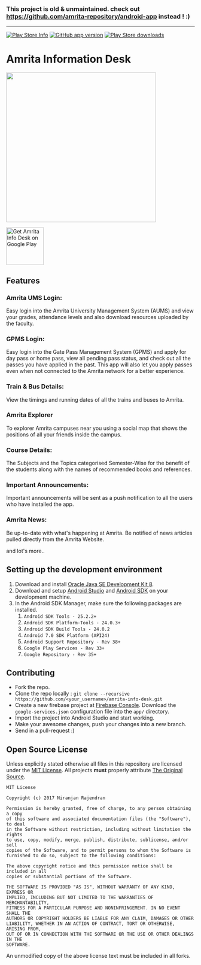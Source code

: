 ### This project is old & unmaintained. check out https://github.com/amrita-repository/android-app instead ! :)

---

[![Play Store Info](https://img.shields.io/badge/Play_Store-v2.1.10-36B0C1.svg?style=flat-square&v=2.1.8)](https://play.google.com/store/apps/details?id=com.njlabs.amrita.aid) [![GitHub app version](https://img.shields.io/badge/GitHub-v2.1.10-yellow.svg?style=flat-square&v=2.1.8)](https://github.com/niranjan94/amrita-info-desk) [![Play Store downloads](https://img.shields.io/badge/downloads-6.6k%20total-E04253.svg?style=flat-square)](https://play.google.com/store/apps/details?id=com.njlabs.amrita.aid)

# Amrita Information Desk
<img src="https://github.com/niranjan94/amrita-info-desk/blob/static-files/banner.jpg?raw=true" width="400"/>

[<img src="https://play.google.com/intl/en_us/badges/images/apps/en-play-badge-border.png" width="100" alt="Get Amrita Info Desk on Google Play" />](https://play.google.com/store/apps/details?id=com.njlabs.amrita.aid "Get Amrita Info Desk on Google Play")

## Features

### Amrita UMS Login:
Easy login into the Amrita University Management System (AUMS) and view your grades, attendance levels and also download resources uploaded by the faculty. 

### GPMS Login:
Easy login into the Gate Pass Management System (GPMS) and apply for day pass or home pass, view all pending pass status, and check out all the passes you have applied in the past. This app will also let you apply passes even when not connected to the Amrita network for a better experience. 

### Train & Bus Details:
View the timings and running dates of all the trains and buses to Amrita.

### Amrita Explorer
To explorer Amrita campuses near you using a social map that shows the positions of all your friends inside the campus.

### Course Details:
The Subjects and the Topics categorised Semester-Wise for the benefit of the students along with the names of recommended books and references.

### Important Announcements:
Important announcements will be sent as a push notification to all the users who have installed the app. 

### Amrita News:
Be up-to-date with what's happening at Amrita. Be notified of news articles pulled directly from the Amrita Website.

and lot's more..

## Setting up the development environment

1. Download and install [Oracle Java SE Development Kit 8](http://www.oracle.com/technetwork/java/javase/downloads/jdk8-downloads-2133151.html).
2. Download and setup [Android Studio](https://developer.android.com/studio/index.html) and [Android SDK](https://developer.android.com/studio/index.html#downloads) on your development machine. 
3. In the Android SDK Manager, make sure the following packages are installed.
    1. `Android SDK Tools - 25.2.2+`
    2. `Android SDK Platform-Tools - 24.0.3+`
    3. `Android SDK Build Tools - 24.0.2`
    4. `Android 7.0 SDK Platform (API24)`
    5. `Android Support Repository - Rev 38+`
    6. `Google Play Services - Rev 33+`
    7. `Google Repository - Rev 35+`

## Contributing

* Fork the repo.
* Clone the repo locally :  `git clone --recursive https://github.com/<your_username>/amrita-info-desk.git`
* Create a new firebase project at [Firebase Console](https://console.firebase.google.com/). Download the `google-services.json` configuration file into the `app/` directory.
* Import the project into Android Studio and start working.
* Make your awesome changes, push your changes into a new branch.
* Send in a pull-request :)

## Open Source License

Unless explicitly stated otherwise all files in this repository are licensed under the [MIT License](https://opensource.org/licenses/MIT). All projects **must** properly attribute [The Original Source](https://github.com/niranjan94/amrita-info-desk).
        
    MIT License
    
    Copyright (c) 2017 Niranjan Rajendran
    
    Permission is hereby granted, free of charge, to any person obtaining a copy
    of this software and associated documentation files (the "Software"), to deal
    in the Software without restriction, including without limitation the rights
    to use, copy, modify, merge, publish, distribute, sublicense, and/or sell
    copies of the Software, and to permit persons to whom the Software is
    furnished to do so, subject to the following conditions:
    
    The above copyright notice and this permission notice shall be included in all
    copies or substantial portions of the Software.
    
    THE SOFTWARE IS PROVIDED "AS IS", WITHOUT WARRANTY OF ANY KIND, EXPRESS OR
    IMPLIED, INCLUDING BUT NOT LIMITED TO THE WARRANTIES OF MERCHANTABILITY,
    FITNESS FOR A PARTICULAR PURPOSE AND NONINFRINGEMENT. IN NO EVENT SHALL THE
    AUTHORS OR COPYRIGHT HOLDERS BE LIABLE FOR ANY CLAIM, DAMAGES OR OTHER
    LIABILITY, WHETHER IN AN ACTION OF CONTRACT, TORT OR OTHERWISE, ARISING FROM,
    OUT OF OR IN CONNECTION WITH THE SOFTWARE OR THE USE OR OTHER DEALINGS IN THE
    SOFTWARE.
    
An unmodified copy of the above license text must be included in all forks.
